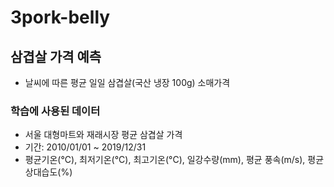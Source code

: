 # 3pork-belly
## 삼겹살 가격 예측
- 날씨에 따른 평균 일일 삼겹살(국산 냉장 100g) 소매가격

### 학습에 사용된 데이터
- 서울 대형마트와 재래시장 평균 삼겹살 가격
- 기간: 2010/01/01 ~ 2019/12/31
- 평균기온(°C), 최저기온(°C), 최고기온(°C), 일강수량(mm), 평균 풍속(m/s), 평균 상대습도(%)